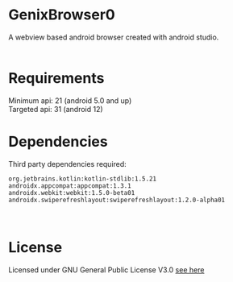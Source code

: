 # GenixBrowser0
A webview based android browser created with android studio.
<br><br>
# Requirements
Minimum api: 21 (android 5.0 and up)
<br>Targeted api: 31 (android 12)

# Dependencies
Third party dependencies required:
```
org.jetbrains.kotlin:kotlin-stdlib:1.5.21
androidx.appcompat:appcompat:1.3.1
androidx.webkit:webkit:1.5.0-beta01
androidx.swiperefreshlayout:swiperefreshlayout:1.2.0-alpha01
```
<br>


# License
Licensed under GNU General Public License V3.0
<a href="https://github.com/randomboi404/GenixBrowser0/blob/main/LICENSE">see here</a>
